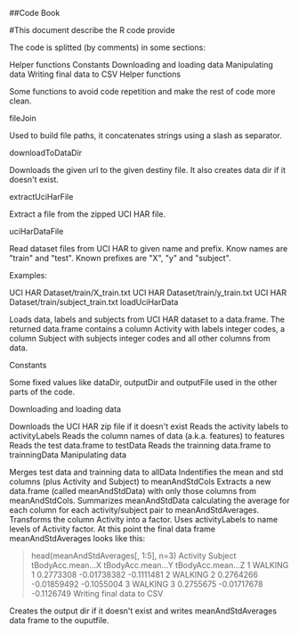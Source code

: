 ##Code Book

#This document describe the R code provide

The code is splitted (by comments) in some sections:

Helper functions
Constants
Downloading and loading data
Manipulating data
Writing final data to CSV
Helper functions

Some functions to avoid code repetition and make the rest of code more clean.

fileJoin

Used to build file paths, it concatenates strings using a slash as separator.

downloadToDataDir

Downloads the given url to the given destiny file. It also creates data dir if it doesn't exist.

extractUciHarFile

Extract a file from the zipped UCI HAR file.

uciHarDataFile

Read dataset files from UCI HAR to given name and prefix. Know names are "train" and "test". Known prefixes are "X", "y" and "subject".

Examples:

UCI HAR Dataset/train/X_train.txt
UCI HAR Dataset/train/y_train.txt
UCI HAR Dataset/train/subject_train.txt
loadUciHarData

Loads data, labels and subjects from UCI HAR dataset to a data.frame. The returned data.frame contains a column Activity with labels integer codes, a column Subject with subjects integer codes and all other columns from data.

Constants

Some fixed values like dataDir, outputDir and outputFile used in the other parts of the code.

Downloading and loading data

Downloads the UCI HAR zip file if it doesn't exist
Reads the activity labels to activityLabels
Reads the column names of data (a.k.a. features) to features
Reads the test data.frame to testData
Reads the trainning data.frame to trainningData
Manipulating data

Merges test data and trainning data to allData
Indentifies the mean and std columns (plus Activity and Subject) to meanAndStdCols
Extracts a new data.frame (called meanAndStdData) with only those columns from meanAndStdCols.
Summarizes meanAndStdData calculating the average for each column for each activity/subject pair to meanAndStdAverages.
Transforms the column Activity into a factor.
Uses activityLabels to name levels of Activity factor.
At this point the final data frame meanAndStdAverages looks like this:

> head(meanAndStdAverages[, 1:5], n=3)
  Activity Subject tBodyAcc.mean...X tBodyAcc.mean...Y tBodyAcc.mean...Z
1  WALKING       1         0.2773308       -0.01738382        -0.1111481
2  WALKING       2         0.2764266       -0.01859492        -0.1055004
3  WALKING       3         0.2755675       -0.01717678        -0.1126749
Writing final data to CSV

Creates the output dir if it doesn't exist and writes meanAndStdAverages data frame to the ouputfile.
